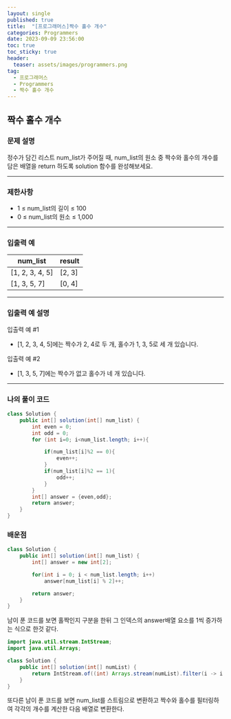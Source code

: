 ```yaml
---
layout: single
published: true
title:  "[프로그래머스]짝수 홀수 개수"
categories: Programmers
date: 2023-09-09 23:56:00
toc: true
toc_sticky: true
header:
  teaser: assets/images/programmers.png
tag:   
  - 프로그래머스
  - Programmers
  - 짝수 홀수 개수
---
```


## 짝수 홀수 개수

### 문제 설명
정수가 담긴 리스트 num_list가 주어질 때, num_list의 원소 중 짝수와 홀수의 개수를 담은 배열을 return 하도록 solution 함수를 완성해보세요.

----------------

### 제한사항

* 1 ≤ num_list의 길이 ≤ 100
* 0 ≤ num_list의 원소 ≤ 1,000

----------------

### 입출력 예


|num_list|result|
|---|---|
|[1, 2, 3, 4, 5]|[2, 3]|
|[1, 3, 5, 7]|[0, 4]|
  
----------------
### 입출력 예 설명

입출력 예 #1
* [1, 2, 3, 4, 5]에는 짝수가 2, 4로 두 개, 홀수가 1, 3, 5로 세 개 있습니다.
  
입출력 예 #2
* [1, 3, 5, 7]에는 짝수가 없고 홀수가 네 개 있습니다.





----------------

### 나의 풀이 코드

```java
class Solution {
    public int[] solution(int[] num_list) {
        int even = 0;
        int odd = 0;
        for (int i=0; i<num_list.length; i++){

            if(num_list[i]%2 == 0){
                even++;
            }
            if(num_list[i]%2 == 1){
                odd++;
            }
        }
        int[] answer = {even,odd};
        return answer;
    }
}
```
<p>

</p>



### 배운점


```java
class Solution {
    public int[] solution(int[] num_list) {
        int[] answer = new int[2];

        for(int i = 0; i < num_list.length; i++)
            answer[num_list[i] % 2]++;

        return answer;
    }
}
```

<p>
남이 푼 코드를 보면 홀짝인지 구분을 한뒤 그 인덱스의 answer배열 요소를 1씩 증가하는 식으로 한것 같다. 
</p>

```java
import java.util.stream.IntStream;
import java.util.Arrays;

class Solution {
    public int[] solution(int[] numList) {
        return IntStream.of((int) Arrays.stream(numList).filter(i -> i % 2 == 0).count(), (int) Arrays.stream(numList).filter(i -> i % 2 == 1).count()).toArray();
    }
}
```

<p>
 또다른 남이 푼 코드를 보면 num_list를 스트림으로 변환하고 짝수와 홀수를 필터링하여 각각의 개수를 계산한 다음 배열로 변환한다.
</p>
